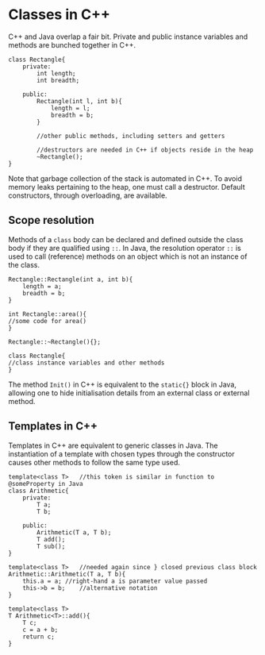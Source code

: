# Classes in C++ #
C++ and Java overlap a fair bit. Private and public instance variables and methods are bunched together in C++.

    class Rectangle{
		private:
			int length;
			int breadth;

		public:
			Rectangle(int l, int b){
				length = l;
				breadth = b;
			}

			//other public methods, including setters and getters

			//destructors are needed in C++ if objects reside in the heap
			~Rectangle();	
	}

Note that garbage collection of the stack is automated in C++. To avoid memory leaks pertaining to the heap, one must call a destructor. Default constructors, through overloading, are available.

## Scope resolution ##
Methods of a `class` body can be declared and defined outside the class body if they are qualified using `::`. In Java, the resolution operator `::` is used to call (reference) methods on an object which is not an instance of the class.

    Rectangle::Rectangle(int a, int b){
		length = a;
		breadth = b;
	}

	int Rectangle::area(){
	//some code for area()
	}
	
	Rectangle::~Rectangle(){};

	class Rectangle{
	//class instance variables and other methods
	}

The method `Init()` in C++ is equivalent to the `static{}` block in Java, allowing one to hide initialisation details from an external class or external method.

## Templates in C++ ##
Templates in C++ are equivalent to generic classes in Java. The instantiation of a template with chosen types through the constructor causes other methods to follow the same type used.

    template<class T>	//this token is similar in function to @someProperty in Java
	class Arithmetic{
		private:
			T a;
			T b;
		
		public:
			Arithmetic(T a, T b);
			T add();
			T sub();
	}

	template<class T>	//needed again since } closed previous class block
	Arithmetic::Arithmetic(T a, T b){
		this.a = a;	//right-hand a is parameter value passed
		this->b = b;	//alternative notation
	}

	template<class T>
	T Arithmetic<T>::add(){
		T c;
		c = a + b;
		return c;
	}

